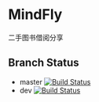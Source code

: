 # MindFly

二手图书借阅分享

## Branch Status

- master [![Build Status](https://travis-ci.com/S2U2MLancer/mindfly.svg?branch=master)](https://travis-ci.com/S2U2MLancer/mindfly)
- dev [![Build Status](https://travis-ci.com/S2U2MLancer/mindfly.svg?branch=dev)](https://travis-ci.com/S2U2MLancer/mindfly)